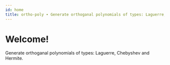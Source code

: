 ```yaml
---
id: home
title: ortho-poly ∙ Generate orthoganal polynomials of types: Laguerre, Chebyshev and Hermite.
---
```


# Welcome!

Generate orthoganal polynomials of types: Laguerre, Chebyshev and Hermite.
